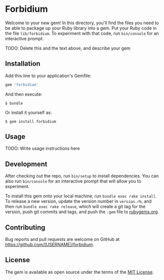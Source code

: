 # Forbidium

Welcome to your new gem! In this directory, you'll find the files you need to be able to package up your Ruby library into a gem. Put your Ruby code in the file `lib/forbidium`. To experiment with that code, run `bin/console` for an interactive prompt.

TODO: Delete this and the text above, and describe your gem

## Installation

Add this line to your application's Gemfile:

```ruby
gem 'forbidium'
```

And then execute:

    $ bundle

Or install it yourself as:

    $ gem install forbidium

## Usage

TODO: Write usage instructions here

## Development

After checking out the repo, run `bin/setup` to install dependencies. You can also run `bin/console` for an interactive prompt that will allow you to experiment.

To install this gem onto your local machine, run `bundle exec rake install`. To release a new version, update the version number in `version.rb`, and then run `bundle exec rake release`, which will create a git tag for the version, push git commits and tags, and push the `.gem` file to [rubygems.org](https://rubygems.org).

## Contributing

Bug reports and pull requests are welcome on GitHub at https://github.com/[USERNAME]/forbidium.


## License

The gem is available as open source under the terms of the [MIT License](http://opensource.org/licenses/MIT).

